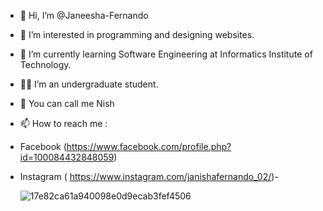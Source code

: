 - 👋 Hi, I’m @Janeesha-Fernando
- 👀 I’m interested in programming and designing websites.
- 🌱 I’m currently learning Software Engineering at Informatics Institute of Technology.
- 👩‍🎓 I’m an undergraduate student.
- 🥰 You can call me Nish 
- 📫 How to reach me : 
- Facebook (https://www.facebook.com/profile.php?id=100084432848059) 
- Instagram ( https://www.instagram.com/janishafernando_02/)- 
           
    ![17e82ca61a940098e0d9ecab3fef4506](https://user-images.githubusercontent.com/121690900/210256741-b5a91000-6dc8-4db4-a6ff-e0c371e68c04.gif)



<!---
Janeesha-Fernando/Janeesha-Fernando is a ✨ special ✨ repository because its `README.md` (this file) appears on your GitHub profile.
You can click the Preview link to take a look at your changes.
--->

